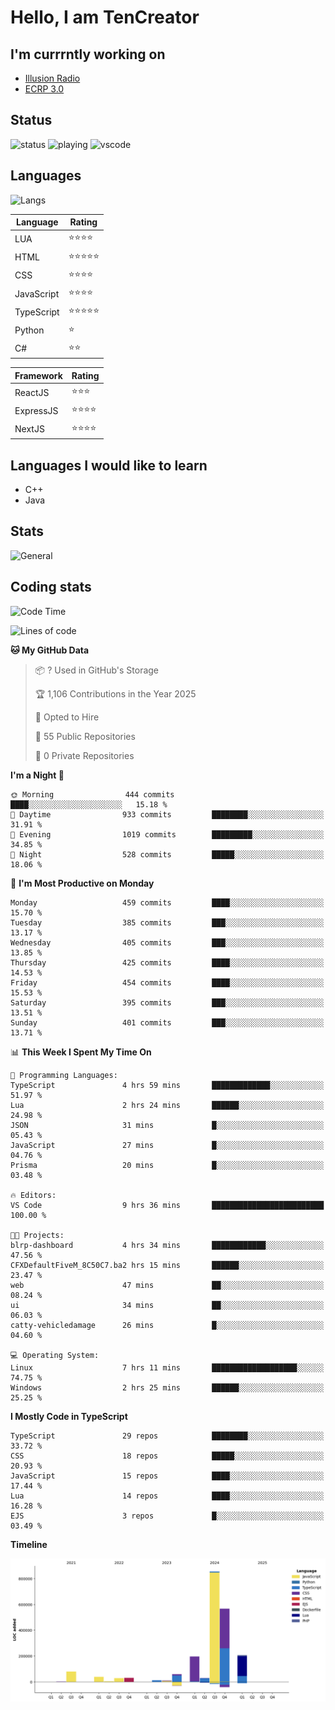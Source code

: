# Hello, I am TenCreator

## I'm currrntly working on
- [Illusion Radio](https://illusionradio.co.uk/)
- [ECRP 3.0](http://github.com/Emerald-Coast-Roleplay/)

## Status
![status](https://api.statusbadges.me/badge/status/518334475038359555?simple=true&style=for-the-badge)
![playing](https://api.statusbadges.me/badge/playing/518334475038359555?style=for-the-badge)
![vscode](https://api.statusbadges.me/badge/vscode/518334475038359555?style=for-the-badge)

## Languages
![Langs](https://github-readme-stats.vercel.app/api/top-langs/?username=tencreator&layout=compact&theme=radical)


|Language|Rating|
|--------|------|
|LUA|⭐️⭐️⭐️⭐️|
|HTML|⭐️⭐️⭐️⭐️⭐️|
|CSS|⭐️⭐️⭐️⭐️|
|JavaScript|⭐️⭐️⭐️⭐️|
|TypeScript|⭐️⭐️⭐️⭐️⭐️|
|Python|⭐️|
|C#|⭐️⭐️ |

|Framework|Rating|
|--------|------|
|ReactJS|⭐️⭐️⭐|
|ExpressJS|⭐️⭐️⭐️⭐️|
|NextJS|⭐️⭐️⭐⭐️|

## Languages I would like to learn
- C++
- Java

## Stats
![General](https://github-readme-stats.vercel.app/api?username=tencreator&show_icons=true&theme=radical)

## Coding stats

<!--START_SECTION:waka-->
![Code Time](http://img.shields.io/badge/Code%20Time-493%20hrs%2011%20mins-blue)

![Lines of code](https://img.shields.io/badge/From%20Hello%20World%20I%27ve%20Written-2.1%20million%20lines%20of%20code-blue)

**🐱 My GitHub Data** 

> 📦 ? Used in GitHub's Storage 
 > 
> 🏆 1,106 Contributions in the Year 2025
 > 
> 💼 Opted to Hire
 > 
> 📜 55 Public Repositories 
 > 
> 🔑 0 Private Repositories 
 > 
**I'm a Night 🦉** 

```text
🌞 Morning                444 commits         ████░░░░░░░░░░░░░░░░░░░░░   15.18 % 
🌆 Daytime                933 commits         ████████░░░░░░░░░░░░░░░░░   31.91 % 
🌃 Evening                1019 commits        █████████░░░░░░░░░░░░░░░░   34.85 % 
🌙 Night                  528 commits         █████░░░░░░░░░░░░░░░░░░░░   18.06 % 
```
📅 **I'm Most Productive on Monday** 

```text
Monday                   459 commits         ████░░░░░░░░░░░░░░░░░░░░░   15.70 % 
Tuesday                  385 commits         ███░░░░░░░░░░░░░░░░░░░░░░   13.17 % 
Wednesday                405 commits         ███░░░░░░░░░░░░░░░░░░░░░░   13.85 % 
Thursday                 425 commits         ████░░░░░░░░░░░░░░░░░░░░░   14.53 % 
Friday                   454 commits         ████░░░░░░░░░░░░░░░░░░░░░   15.53 % 
Saturday                 395 commits         ███░░░░░░░░░░░░░░░░░░░░░░   13.51 % 
Sunday                   401 commits         ███░░░░░░░░░░░░░░░░░░░░░░   13.71 % 
```


📊 **This Week I Spent My Time On** 

```text
💬 Programming Languages: 
TypeScript               4 hrs 59 mins       █████████████░░░░░░░░░░░░   51.97 % 
Lua                      2 hrs 24 mins       ██████░░░░░░░░░░░░░░░░░░░   24.98 % 
JSON                     31 mins             █░░░░░░░░░░░░░░░░░░░░░░░░   05.43 % 
JavaScript               27 mins             █░░░░░░░░░░░░░░░░░░░░░░░░   04.76 % 
Prisma                   20 mins             █░░░░░░░░░░░░░░░░░░░░░░░░   03.48 % 

🔥 Editors: 
VS Code                  9 hrs 36 mins       █████████████████████████   100.00 % 

🐱‍💻 Projects: 
blrp-dashboard           4 hrs 34 mins       ████████████░░░░░░░░░░░░░   47.56 % 
CFXDefaultFiveM_8C50C7.ba2 hrs 15 mins       ██████░░░░░░░░░░░░░░░░░░░   23.47 % 
web                      47 mins             ██░░░░░░░░░░░░░░░░░░░░░░░   08.24 % 
ui                       34 mins             ██░░░░░░░░░░░░░░░░░░░░░░░   06.03 % 
catty-vehicledamage      26 mins             █░░░░░░░░░░░░░░░░░░░░░░░░   04.60 % 

💻 Operating System: 
Linux                    7 hrs 11 mins       ███████████████████░░░░░░   74.75 % 
Windows                  2 hrs 25 mins       ██████░░░░░░░░░░░░░░░░░░░   25.25 % 
```

**I Mostly Code in TypeScript** 

```text
TypeScript               29 repos            ████████░░░░░░░░░░░░░░░░░   33.72 % 
CSS                      18 repos            █████░░░░░░░░░░░░░░░░░░░░   20.93 % 
JavaScript               15 repos            ████░░░░░░░░░░░░░░░░░░░░░   17.44 % 
Lua                      14 repos            ████░░░░░░░░░░░░░░░░░░░░░   16.28 % 
EJS                      3 repos             █░░░░░░░░░░░░░░░░░░░░░░░░   03.49 % 
```



**Timeline**

![Lines of Code chart](https://raw.githubusercontent.com/tencreator/tencreator/main/assets/bar_graph.png)


<!--END_SECTION:waka-->
